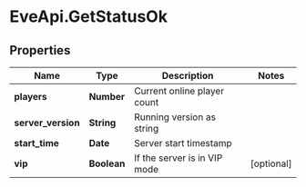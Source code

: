# EveApi.GetStatusOk

## Properties
Name | Type | Description | Notes
------------ | ------------- | ------------- | -------------
**players** | **Number** | Current online player count | 
**server_version** | **String** | Running version as string | 
**start_time** | **Date** | Server start timestamp | 
**vip** | **Boolean** | If the server is in VIP mode | [optional] 


